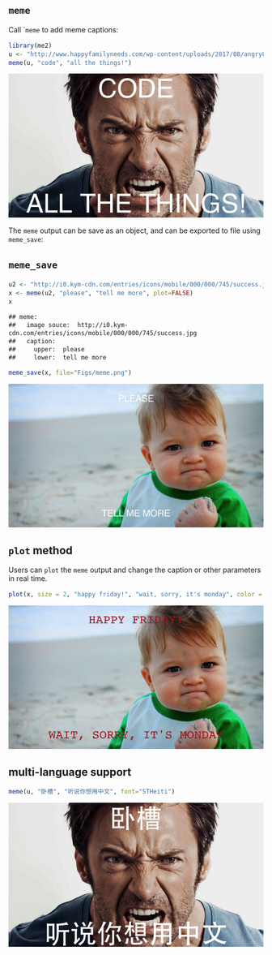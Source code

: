 <!-- README.md is generated from README.Rmd. Please edit that file -->
`meme`
------

Call \``meme` to add meme captions:

``` r
library(me2)
u <- "http://www.happyfamilyneeds.com/wp-content/uploads/2017/08/angry8.jpg"
meme(u, "code", "all the things!")
```

![](Figs/unnamed-chunk-2-1.png)

The `meme` output can be save as an object, and can be exported to file using `meme_save`:

`meme_save`
-----------

``` r
u2 <- "http://i0.kym-cdn.com/entries/icons/mobile/000/000/745/success.jpg"
x <- meme(u2, "please", "tell me more", plot=FALSE)
x
```

    ## meme:
    ##   image souce:  http://i0.kym-cdn.com/entries/icons/mobile/000/000/745/success.jpg
    ##   caption:
    ##     upper:  please
    ##     lower:  tell me more

``` r
meme_save(x, file="Figs/meme.png")
```

<img src="Figs/meme.png" width="672"/>

`plot` method
-------------

Users can `plot` the `meme` output and change the caption or other parameters in real time.

``` r
plot(x, size = 2, "happy friday!", "wait, sorry, it's monday", color = "firebrick", font = "Courier")
```

![](Figs/unnamed-chunk-4-1.png)

multi-language support
----------------------

``` r
meme(u, "卧槽", "听说你想用中文", font="STHeiti")
```

![](Figs/unnamed-chunk-5-1.png)
